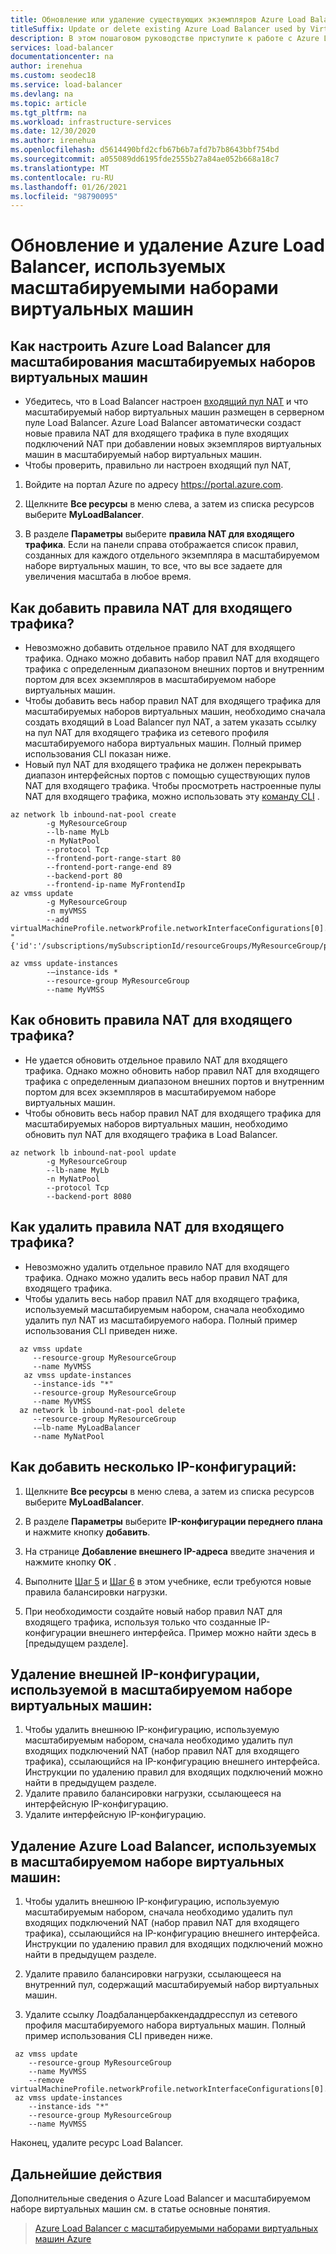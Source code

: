 ```yaml
---
title: Обновление или удаление существующих экземпляров Azure Load Balancer, используемых в масштабируемом наборе виртуальных машин
titleSuffix: Update or delete existing Azure Load Balancer used by Virtual Machine Scale Set
description: В этом пошаговом руководстве приступите к работе с Azure Load Balancer (цен. категория "Стандартный") и масштабируемыми наборами виртуальных машин.
services: load-balancer
documentationcenter: na
author: irenehua
ms.custom: seodec18
ms.service: load-balancer
ms.devlang: na
ms.topic: article
ms.tgt_pltfrm: na
ms.workload: infrastructure-services
ms.date: 12/30/2020
ms.author: irenehua
ms.openlocfilehash: d5614490bfd2cfb67b6b7afd7b7b8643bbf754bd
ms.sourcegitcommit: a055089dd6195fde2555b27a84ae052b668a18c7
ms.translationtype: MT
ms.contentlocale: ru-RU
ms.lasthandoff: 01/26/2021
ms.locfileid: "98790095"
---
```

# <a name="how-to-updatedelete-azure-load-balancer-used-by-virtual-machine-scale-sets"></a>Обновление и удаление Azure Load Balancer, используемых масштабируемыми наборами виртуальных машин

## <a name="how-to-set-up-azure-load-balancer-for-scaling-out-virtual-machine-scale-sets"></a>Как настроить Azure Load Balancer для масштабирования масштабируемых наборов виртуальных машин
  * Убедитесь, что в Load Balancer настроен [входящий пул NAT](/cli/azure/network/lb/inbound-nat-pool?view=azure-cli-latest) и что масштабируемый набор виртуальных машин размещен в серверном пуле Load Balancer. Azure Load Balancer автоматически создаст новые правила NAT для входящего трафика в пуле входящих подключений NAT при добавлении новых экземпляров виртуальных машин в масштабируемый набор виртуальных машин. 
  * Чтобы проверить, правильно ли настроен входящий пул NAT, 
  1. Войдите на портал Azure по адресу https://portal.azure.com.
  
  1. Щелкните **Все ресурсы** в меню слева, а затем из списка ресурсов выберите **MyLoadBalancer**.
  
  1. В разделе **Параметры** выберите **правила NAT для входящего трафика**.
Если на панели справа отображается список правил, созданных для каждого отдельного экземпляра в масштабируемом наборе виртуальных машин, то все, что вы все задаете для увеличения масштаба в любое время.

## <a name="how-to-add-inbound-nat-rules"></a>Как добавить правила NAT для входящего трафика? 
  * Невозможно добавить отдельное правило NAT для входящего трафика. Однако можно добавить набор правил NAT для входящего трафика с определенным диапазоном внешних портов и внутренним портом для всех экземпляров в масштабируемом наборе виртуальных машин.
  * Чтобы добавить весь набор правил NAT для входящего трафика для масштабируемых наборов виртуальных машин, необходимо сначала создать входящий в Load Balancer пул NAT, а затем указать ссылку на пул NAT для входящего трафика из сетевого профиля масштабируемого набора виртуальных машин. Полный пример использования CLI показан ниже.
  * Новый пул NAT для входящего трафика не должен перекрывать диапазон интерфейсных портов с помощью существующих пулов NAT для входящего трафика. Чтобы просмотреть настроенные пулы NAT для входящего трафика, можно использовать эту [команду CLI](/cli/azure/network/lb/inbound-nat-pool?view=azure-cli-latest#az_network_lb_inbound_nat_pool_list) .
```azurecli-interactive
az network lb inbound-nat-pool create 
        -g MyResourceGroup 
        --lb-name MyLb
        -n MyNatPool 
        --protocol Tcp 
        --frontend-port-range-start 80 
        --frontend-port-range-end 89 
        --backend-port 80 
        --frontend-ip-name MyFrontendIp
az vmss update 
        -g MyResourceGroup 
        -n myVMSS 
        --add virtualMachineProfile.networkProfile.networkInterfaceConfigurations[0].ipConfigurations[0].loadBalancerInboundNatPools "{'id':'/subscriptions/mySubscriptionId/resourceGroups/MyResourceGroup/providers/Microsoft.Network/loadBalancers/MyLb/inboundNatPools/MyNatPool'}"
        
az vmss update-instances
        -–instance-ids *
        --resource-group MyResourceGroup
        --name MyVMSS
```
## <a name="how-to-update-inbound-nat-rules"></a>Как обновить правила NAT для входящего трафика? 
  * Не удается обновить отдельное правило NAT для входящего трафика. Однако можно обновить набор правил NAT для входящего трафика с определенным диапазоном внешних портов и внутренним портом для всех экземпляров в масштабируемом наборе виртуальных машин.
  * Чтобы обновить весь набор правил NAT для входящего трафика для масштабируемых наборов виртуальных машин, необходимо обновить пул NAT для входящего трафика в Load Balancer. 
```azurecli-interactive
az network lb inbound-nat-pool update 
        -g MyResourceGroup 
        --lb-name MyLb 
        -n MyNatPool
        --protocol Tcp 
        --backend-port 8080
```

## <a name="how-to-delete-inbound-nat-rules"></a>Как удалить правила NAT для входящего трафика? 
* Невозможно удалить отдельное правило NAT для входящего трафика. Однако можно удалить весь набор правил NAT для входящего трафика.
* Чтобы удалить весь набор правил NAT для входящего трафика, используемый масштабируемым набором, сначала необходимо удалить пул NAT из масштабируемого набора. Полный пример использования CLI приведен ниже.
```azurecli-interactive
  az vmss update
     --resource-group MyResourceGroup
     --name MyVMSS
   az vmss update-instances 
     --instance-ids "*" 
     --resource-group MyResourceGroup
     --name MyVMSS
  az network lb inbound-nat-pool delete
     --resource-group MyResourceGroup
     -–lb-name MyLoadBalancer
     --name MyNatPool
```

## <a name="how-to-add-multiple-ip-configurations"></a>Как добавить несколько IP-конфигураций:
1. Щелкните **Все ресурсы** в меню слева, а затем из списка ресурсов выберите **MyLoadBalancer**.
   
1. В разделе **Параметры** выберите **IP-конфигурации переднего плана** и нажмите кнопку **добавить**.
   
1. На странице **Добавление внешнего IP-адреса** введите значения и нажмите кнопку **ОК** .

1. Выполните [Шаг 5](./load-balancer-multiple-ip.md#step-5-configure-the-health-probe) и [Шаг 6](./load-balancer-multiple-ip.md#step-5-configure-the-health-probe) в этом учебнике, если требуются новые правила балансировки нагрузки.

1. При необходимости создайте новый набор правил NAT для входящего трафика, используя только что созданные IP-конфигурации внешнего интерфейса. Пример можно найти здесь в [предыдущем разделе].

## <a name="how-to-delete-frontend-ip-configuration-used-by-virtual-machine-scale-set"></a>Удаление внешней IP-конфигурации, используемой в масштабируемом наборе виртуальных машин: 
 1. Чтобы удалить внешнюю IP-конфигурацию, используемую масштабируемым набором, сначала необходимо удалить пул входящих подключений NAT (набор правил NAT для входящего трафика), ссылающийся на IP-конфигурацию внешнего интерфейса. Инструкции по удалению правил для входящих подключений можно найти в предыдущем разделе.
 1. Удалите правило балансировки нагрузки, ссылающееся на интерфейсную IP-конфигурацию. 
 1. Удалите интерфейсную IP-конфигурацию.
 

## <a name="how-to-delete-azure-load-balancer-used-by-virtual-machine-scale-set"></a>Удаление Azure Load Balancer, используемых в масштабируемом наборе виртуальных машин: 
 1. Чтобы удалить внешнюю IP-конфигурацию, используемую масштабируемым набором, сначала необходимо удалить пул входящих подключений NAT (набор правил NAT для входящего трафика), ссылающийся на IP-конфигурацию внешнего интерфейса. Инструкции по удалению правил для входящих подключений можно найти в предыдущем разделе.
 
 1. Удалите правило балансировки нагрузки, ссылающееся на внутренний пул, содержащий масштабируемый набор виртуальных машин.
 
 1. Удалите ссылку Лоадбаланцербаккендаддресспул из сетевого профиля масштабируемого набора виртуальных машин. Полный пример использования CLI приведен ниже.
 ```azurecli-interactive
  az vmss update
     --resource-group MyResourceGroup
     --name MyVMSS
     --remove virtualMachineProfile.networkProfile.networkInterfaceConfigurations[0].ipConfigurations[0].loadBalancerBackendAddressPools
  az vmss update-instances 
     --instance-ids "*" 
     --resource-group MyResourceGroup
     --name MyVMSS
```
Наконец, удалите ресурс Load Balancer.
 
## <a name="next-steps"></a>Дальнейшие действия

Дополнительные сведения о Azure Load Balancer и масштабируемом наборе виртуальных машин см. в статье основные понятия.

> [Azure Load Balancer с масштабируемыми наборами виртуальных машин Azure](load-balancer-standard-virtual-machine-scale-sets.md)